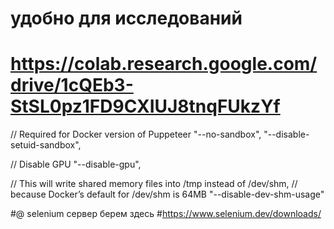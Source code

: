 ﻿# удобно для исследований
# https://colab.research.google.com/drive/1cQEb3-StSL0pz1FD9CXIUJ8tnqFUkzYf

  // Required for Docker version of Puppeteer
  "--no-sandbox",
  "--disable-setuid-sandbox",


  // Disable GPU
  "--disable-gpu",


  // This will write shared memory files into /tmp instead of /dev/shm,
  // because Docker’s default for /dev/shm is 64MB
  "--disable-dev-shm-usage"

#@ selenium сервер берем здесь
#https://www.selenium.dev/downloads/

